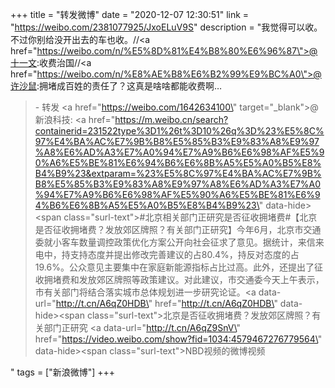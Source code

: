 +++
title = "转发微博"
date = "2020-12-07 12:30:51"
link = "https://weibo.com/2381077925/JxoELuV9S"
description = "我觉得可以收。不过你别给没开出去的车也收。//<a href=\"https://weibo.com/n/%E5%8D%81%E4%B8%80%E6%96%87\">@十一文</a>:收费治国//<a href=\"https://weibo.com/n/%E8%AE%B8%E6%B2%99%E9%BC%A0\">@许沙鼠</a>:拥堵成百姓的责任了？这真是啥啥都能收费啊…<br><blockquote> - 转发 <a href=\"https://weibo.com/1642634100\" target=\"_blank\">@新浪科技</a>: <a href=\"https://m.weibo.cn/search?containerid=231522type%3D1%26t%3D10%26q%3D%23%E5%8C%97%E4%BA%AC%E7%9B%B8%E5%85%B3%E9%83%A8%E9%97%A8%E6%AD%A3%E7%A0%94%E7%A9%B6%E6%98%AF%E5%90%A6%E5%BE%81%E6%94%B6%E6%8B%A5%E5%A0%B5%E8%B4%B9%23&extparam=%23%E5%8C%97%E4%BA%AC%E7%9B%B8%E5%85%B3%E9%83%A8%E9%97%A8%E6%AD%A3%E7%A0%94%E7%A9%B6%E6%98%AF%E5%90%A6%E5%BE%81%E6%94%B6%E6%8B%A5%E5%A0%B5%E8%B4%B9%23\" data-hide><span class=\"surl-text\">#北京相关部门正研究是否征收拥堵费#</span></a>【北京是否征收拥堵费？发放郊区牌照？有关部门正研究】今年6月，北京市交通委就小客车数量调控政策优化方案公开向社会征求了意见。据统计，来信来电中，持支持态度并提出修改完善建议的占80.4%，持反对态度的占19.6%。公众意见主要集中在家庭新能源指标占比过高。此外，还提出了征收拥堵费和发放郊区牌照等政策建议。对此建议，市交通委今天上午表示，市有关部门将结合落实城市总体规划进一步研究论证。<a data-url=\"http://t.cn/A6qZ0HDB\" href=\"http://t.cn/A6qZ0HDB\" data-hide><span class=\"surl-text\">北京是否征收拥堵费？发放郊区牌照？有关部门正研究</span></a> <a data-url=\"http://t.cn/A6qZ9SnV\" href=\"https://video.weibo.com/show?fid=1034:4579467276779564\" data-hide><span class=\"surl-text\">NBD视频的微博视频</span></a></blockquote>"
tags = ["新浪微博"]
+++
